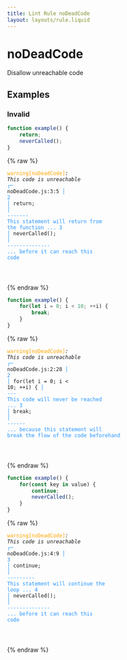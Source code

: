 ```yaml
---
title: Lint Rule noDeadCode
layout: layouts/rule.liquid
---
```


# noDeadCode

Disallow unreachable code

## Examples

### Invalid

```jsx
function example() {
    return;
    neverCalled();
}
```

{% raw %}<pre class="language-text"><code class="language-text"><span style="color: Orange;">warning</span><span style="color: Orange;">[</span><span style="color: Orange;">noDeadCode</span><span style="color: Orange;">]</span><em>: </em><em>This code is unreachable</em>
  <span style="color: rgb(38, 148, 255);">┌</span><span style="color: rgb(38, 148, 255);">─</span> noDeadCode.js:3:5
  <span style="color: rgb(38, 148, 255);">│</span>
<span style="color: rgb(38, 148, 255);">2</span> <span style="color: rgb(38, 148, 255);">│</span>     return;
  <span style="color: rgb(38, 148, 255);">│</span>     <span style="color: rgb(38, 148, 255);">-</span><span style="color: rgb(38, 148, 255);">-</span><span style="color: rgb(38, 148, 255);">-</span><span style="color: rgb(38, 148, 255);">-</span><span style="color: rgb(38, 148, 255);">-</span><span style="color: rgb(38, 148, 255);">-</span><span style="color: rgb(38, 148, 255);">-</span> <span style="color: rgb(38, 148, 255);">This statement will return from the function ...</span>
<span style="color: rgb(38, 148, 255);">3</span> <span style="color: rgb(38, 148, 255);">│</span>     neverCalled();
  <span style="color: rgb(38, 148, 255);">│</span>     <span style="color: rgb(38, 148, 255);">-</span><span style="color: rgb(38, 148, 255);">-</span><span style="color: rgb(38, 148, 255);">-</span><span style="color: rgb(38, 148, 255);">-</span><span style="color: rgb(38, 148, 255);">-</span><span style="color: rgb(38, 148, 255);">-</span><span style="color: rgb(38, 148, 255);">-</span><span style="color: rgb(38, 148, 255);">-</span><span style="color: rgb(38, 148, 255);">-</span><span style="color: rgb(38, 148, 255);">-</span><span style="color: rgb(38, 148, 255);">-</span><span style="color: rgb(38, 148, 255);">-</span><span style="color: rgb(38, 148, 255);">-</span><span style="color: rgb(38, 148, 255);">-</span> <span style="color: rgb(38, 148, 255);">... before it can reach this code</span>

</code></pre>{% endraw %}

```jsx
function example() {
    for(let i = 0; i < 10; ++i) {
        break;
    }
}
```

{% raw %}<pre class="language-text"><code class="language-text"><span style="color: Orange;">warning</span><span style="color: Orange;">[</span><span style="color: Orange;">noDeadCode</span><span style="color: Orange;">]</span><em>: </em><em>This code is unreachable</em>
  <span style="color: rgb(38, 148, 255);">┌</span><span style="color: rgb(38, 148, 255);">─</span> noDeadCode.js:2:28
  <span style="color: rgb(38, 148, 255);">│</span>
<span style="color: rgb(38, 148, 255);">2</span> <span style="color: rgb(38, 148, 255);">│</span>     for(let i = 0; i &lt; 10; ++i) {
  <span style="color: rgb(38, 148, 255);">│</span>                            <span style="color: rgb(38, 148, 255);">-</span><span style="color: rgb(38, 148, 255);">-</span><span style="color: rgb(38, 148, 255);">-</span> <span style="color: rgb(38, 148, 255);">This code will never be reached ...</span>
<span style="color: rgb(38, 148, 255);">3</span> <span style="color: rgb(38, 148, 255);">│</span>         break;
  <span style="color: rgb(38, 148, 255);">│</span>         <span style="color: rgb(38, 148, 255);">-</span><span style="color: rgb(38, 148, 255);">-</span><span style="color: rgb(38, 148, 255);">-</span><span style="color: rgb(38, 148, 255);">-</span><span style="color: rgb(38, 148, 255);">-</span><span style="color: rgb(38, 148, 255);">-</span> <span style="color: rgb(38, 148, 255);">... because this statement will break the flow of the code beforehand</span>

</code></pre>{% endraw %}

```jsx
function example() {
    for(const key in value) {
        continue;
        neverCalled();
    }
}
```

{% raw %}<pre class="language-text"><code class="language-text"><span style="color: Orange;">warning</span><span style="color: Orange;">[</span><span style="color: Orange;">noDeadCode</span><span style="color: Orange;">]</span><em>: </em><em>This code is unreachable</em>
  <span style="color: rgb(38, 148, 255);">┌</span><span style="color: rgb(38, 148, 255);">─</span> noDeadCode.js:4:9
  <span style="color: rgb(38, 148, 255);">│</span>
<span style="color: rgb(38, 148, 255);">3</span> <span style="color: rgb(38, 148, 255);">│</span>         continue;
  <span style="color: rgb(38, 148, 255);">│</span>         <span style="color: rgb(38, 148, 255);">-</span><span style="color: rgb(38, 148, 255);">-</span><span style="color: rgb(38, 148, 255);">-</span><span style="color: rgb(38, 148, 255);">-</span><span style="color: rgb(38, 148, 255);">-</span><span style="color: rgb(38, 148, 255);">-</span><span style="color: rgb(38, 148, 255);">-</span><span style="color: rgb(38, 148, 255);">-</span><span style="color: rgb(38, 148, 255);">-</span> <span style="color: rgb(38, 148, 255);">This statement will continue the loop ...</span>
<span style="color: rgb(38, 148, 255);">4</span> <span style="color: rgb(38, 148, 255);">│</span>         neverCalled();
  <span style="color: rgb(38, 148, 255);">│</span>         <span style="color: rgb(38, 148, 255);">-</span><span style="color: rgb(38, 148, 255);">-</span><span style="color: rgb(38, 148, 255);">-</span><span style="color: rgb(38, 148, 255);">-</span><span style="color: rgb(38, 148, 255);">-</span><span style="color: rgb(38, 148, 255);">-</span><span style="color: rgb(38, 148, 255);">-</span><span style="color: rgb(38, 148, 255);">-</span><span style="color: rgb(38, 148, 255);">-</span><span style="color: rgb(38, 148, 255);">-</span><span style="color: rgb(38, 148, 255);">-</span><span style="color: rgb(38, 148, 255);">-</span><span style="color: rgb(38, 148, 255);">-</span><span style="color: rgb(38, 148, 255);">-</span> <span style="color: rgb(38, 148, 255);">... before it can reach this code</span>

</code></pre>{% endraw %}

